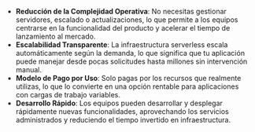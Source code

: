 - **Reducción de la Complejidad Operativa**: No necesitas gestionar servidores, escalado o actualizaciones, lo que permite a los equipos centrarse en la funcionalidad del producto y acelerar el tiempo de lanzamiento al mercado.
- **Escalabilidad Transparente**: La infraestructura serverless escala automáticamente según la demanda, lo que significa que tu aplicación puede manejar desde pocas solicitudes hasta millones sin intervención manual.
- **Modelo de Pago por Uso**: Solo pagas por los recursos que realmente utilizas, lo que lo convierte en una opción rentable para aplicaciones con cargas de trabajo variables.
- **Desarrollo Rápido**: Los equipos pueden desarrollar y desplegar rápidamente nuevas funcionalidades, aprovechando los servicios administrados y reduciendo el tiempo invertido en infraestructura.